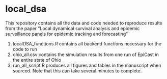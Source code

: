 # local_dsa

This repository contains all the data and code needed to reproduce results from the paper "Local dynamical survival analysis and epidemic surveillance panels for epidemic tracking and forecasting"

1) localDSA_functions.R contains all backend functions necessary for the code to run
2) ohio_all.csv contains the simulation results from one run of EpiCast in the entire state of Ohio
3) run_all_script.R produces all figures and tables in the manuscript when sourced. Note that this can take several minutes to complete.
